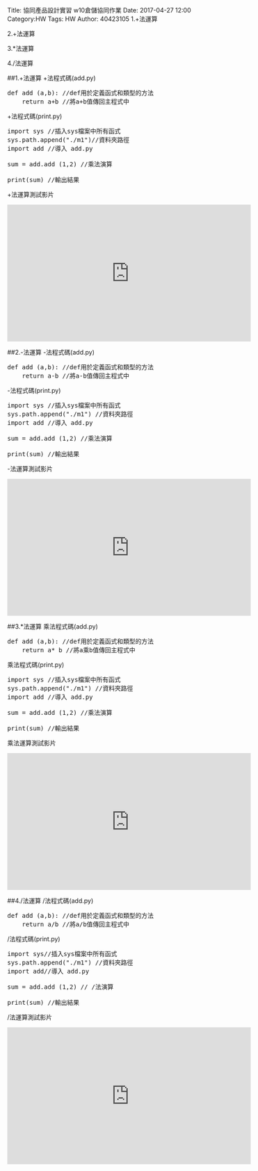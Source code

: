Title: 協同產品設計實習 w10倉儲協同作業
Date: 2017-04-27 12:00
Category:HW
Tags: HW
Author: 40423105 
1.+法運算

2.+法運算

3.*法運算

4./法運算
<!-- PELICAN_END_SUMMARY -->

##1.+法運算
+法程式碼(add.py)
<pre class="brush: python">
def add (a,b): //def用於定義函式和類型的方法
    return a+b //將a+b值傳回主程式中
</pre>
+法程式碼(print.py)
<pre class="brush: python">
import sys //插入sys檔案中所有函式
sys.path.append("./m1")//資料夾路徑
import add //導入 add.py

sum = add.add (1,2) //乘法演算

print(sum) //輸出結果
</pre>
+法運算測試影片

<iframe width="560" height="315" src="https://www.youtube.com/embed/qCmBzuyp-Tg" frameborder="0" allowfullscreen></iframe>

##2.-法運算
-法程式碼(add.py)
<pre class="brush: python">
def add (a,b): //def用於定義函式和類型的方法
    return a-b //將a-b值傳回主程式中
</pre>
-法程式碼(print.py)
<pre class="brush: python">
import sys //插入sys檔案中所有函式
sys.path.append("./m1") //資料夾路徑
import add //導入 add.py

sum = add.add (1,2) //乘法演算

print(sum) //輸出結果
</pre>
-法運算測試影片

<iframe width="560" height="315" src="https://www.youtube.com/embed/aViu9vAxVN4" frameborder="0" allowfullscreen></iframe>

##3.*法運算
乘法程式碼(add.py)
<pre class="brush: python">
def add (a,b): //def用於定義函式和類型的方法
    return a* b //將a乘b值傳回主程式中
</pre>
乘法程式碼(print.py)
<pre class="brush: python">
import sys //插入sys檔案中所有函式
sys.path.append("./m1") //資料夾路徑
import add //導入 add.py

sum = add.add (1,2) //乘法演算

print(sum) //輸出結果
</pre>
乘法運算測試影片

<iframe width="560" height="315" src="https://www.youtube.com/embed/-q_WUfGj4Iw" frameborder="0" allowfullscreen></iframe>

##4./法運算
/法程式碼(add.py)
<pre class="brush: python">
def add (a,b): //def用於定義函式和類型的方法
    return a/b //將a/b值傳回主程式中
</pre>
/法程式碼(print.py)
<pre class="brush: python">
import sys//插入sys檔案中所有函式
sys.path.append("./m1") //資料夾路徑
import add//導入 add.py

sum = add.add (1,2) // /法演算

print(sum) //輸出結果
</pre>
/法運算測試影片

<iframe width="560" height="315" src="https://www.youtube.com/embed/Vp4LImlT6fw" frameborder="0" allowfullscreen></iframe>